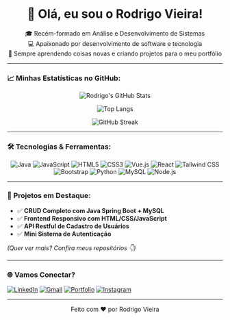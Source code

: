 <h1 align="center">👋 Olá, eu sou o Rodrigo Vieira!</h1>

<p align="center">
🎓 Recém-formado em Análise e Desenvolvimento de Sistemas <br>
💻 Apaixonado por desenvolvimento de software e tecnologia <br>
🚀 Sempre aprendendo coisas novas e criando projetos para o meu portfólio
</p>

---

### 📈 Minhas Estatísticas no GitHub:

<div align="center">

![Rodrigo's GitHub Stats](https://github-readme-stats.vercel.app/api?username=Rodrigovieir4&show_icons=true&theme=swift&hide_border=true)

![Top Langs](https://github-readme-stats.vercel.app/api/top-langs/?username=Rodrigovieir4&layout=compact&theme=swift&hide_border=true)

![GitHub Streak](https://github-readme-streak-stats.herokuapp.com/?user=Rodrigovieir4&theme=swift&hide_border=true)

</div>

---


### 🛠️ Tecnologias & Ferramentas:


<div align="center">
  
![Java](https://img.shields.io/badge/Java-ED8B00?style=for-the-badge&logo=java&logoColor=white)
![JavaScript](https://img.shields.io/badge/JavaScript-F7DF1E?style=for-the-badge&logo=javascript&logoColor=black)
![HTML5](https://img.shields.io/badge/HTML5-E34F26?style=for-the-badge&logo=html5&logoColor=white)
![CSS3](https://img.shields.io/badge/CSS3-1572B6?style=for-the-badge&logo=css3&logoColor=white)
![Vue.js](https://img.shields.io/badge/Vue.js-35495E?style=for-the-badge&logo=vue.js&logoColor=4FC08D)
![React](https://img.shields.io/badge/React-20232A?style=for-the-badge&logo=react&logoColor=61DAFB)
![Tailwind CSS](https://img.shields.io/badge/Tailwind_CSS-06B6D4?style=for-the-badge&logo=tailwind-css&logoColor=white)
![Bootstrap](https://img.shields.io/badge/Bootstrap-563D7C?style=for-the-badge&logo=bootstrap&logoColor=white)
![Python](https://img.shields.io/badge/Python-3776AB?style=for-the-badge&logo=python&logoColor=white)
![MySQL](https://img.shields.io/badge/MySQL-005C84?style=for-the-badge&logo=mysql&logoColor=white)
![Node.js](https://img.shields.io/badge/Node.js-339933?style=for-the-badge&logo=nodedotjs&logoColor=white)

</div>

---

### 📌 Projetos em Destaque:

- ✅ **CRUD Completo com Java Spring Boot + MySQL**
- ✅ **Frontend Responsivo com HTML/CSS/JavaScript**
- ✅ **API Restful de Cadastro de Usuários**
- ✅ **Mini Sistema de Autenticação**

*(Quer ver mais? Confira meus repositórios 👇)*

---

### 🌐 Vamos Conectar?

<p align="center">

[![LinkedIn](https://img.shields.io/badge/-LinkedIn-blue?style=for-the-badge&logo=Linkedin&logoColor=white)](https://www.linkedin.com/in/rodrigovieir4/)
[![Gmail](https://img.shields.io/badge/-Gmail-D14836?style=for-the-badge&logo=gmail&logoColor=white)](mailto:contato.rodrigovsousa@gmail.com)
[![Portfolio](https://img.shields.io/badge/-Portfólio-000000?style=for-the-badge&logo=About.me&logoColor=white)](https://SEUPORTFOLIO.com)
[![Instagram](https://img.shields.io/badge/-Instagram-E4405F?style=for-the-badge&logo=instagram&logoColor=white)](https://www.instagram.com/rodrigo.vieir4/)  

</p>

---

<p align="center">
  Feito com ❤️ por Rodrigo Vieira
</p>


